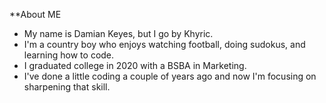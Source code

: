 **About ME

- My name is Damian Keyes, but I go by Khyric. 
- I'm a country boy who enjoys watching football, doing sudokus, and learning how to code. 
- I graduated college in 2020 with a BSBA in Marketing.
- I've done a little coding a couple of years ago and now I'm focusing on sharpening that skill.

<!---
SirKhyric/SirKhyric is a ✨ special ✨ repository because its `README.md` (this file) appears on your GitHub profile.
You can click the Preview link to take a look at your changes.
--->
